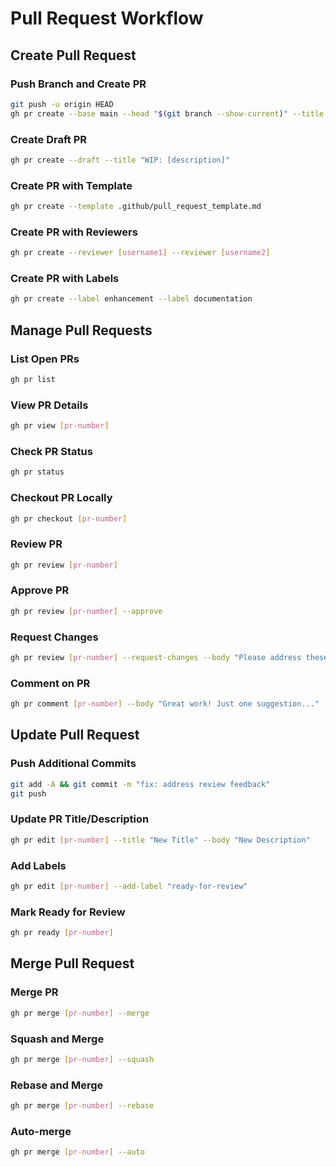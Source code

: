 # Pull Request Workflow

## Create Pull Request

### Push Branch and Create PR

```bash
git push -u origin HEAD
gh pr create --base main --head "$(git branch --show-current)" --title "[type]: [description]" --body "[detailed description]"
```

### Create Draft PR

```bash
gh pr create --draft --title "WIP: [description]"
```

### Create PR with Template

```bash
gh pr create --template .github/pull_request_template.md
```

### Create PR with Reviewers

```bash
gh pr create --reviewer [username1] --reviewer [username2]
```

### Create PR with Labels

```bash
gh pr create --label enhancement --label documentation
```

## Manage Pull Requests

### List Open PRs

```bash
gh pr list
```

### View PR Details

```bash
gh pr view [pr-number]
```

### Check PR Status

```bash
gh pr status
```

### Checkout PR Locally

```bash
gh pr checkout [pr-number]
```

### Review PR

```bash
gh pr review [pr-number]
```

### Approve PR

```bash
gh pr review [pr-number] --approve
```

### Request Changes

```bash
gh pr review [pr-number] --request-changes --body "Please address these issues..."
```

### Comment on PR

```bash
gh pr comment [pr-number] --body "Great work! Just one suggestion..."
```

## Update Pull Request

### Push Additional Commits

```bash
git add -A && git commit -m "fix: address review feedback"
git push
```

### Update PR Title/Description

```bash
gh pr edit [pr-number] --title "New Title" --body "New Description"
```

### Add Labels

```bash
gh pr edit [pr-number] --add-label "ready-for-review"
```

### Mark Ready for Review

```bash
gh pr ready [pr-number]
```

## Merge Pull Request

### Merge PR

```bash
gh pr merge [pr-number] --merge
```

### Squash and Merge

```bash
gh pr merge [pr-number] --squash
```

### Rebase and Merge

```bash
gh pr merge [pr-number] --rebase
```

### Auto-merge

```bash
gh pr merge [pr-number] --auto
```
